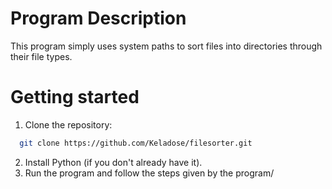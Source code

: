 # Program Description
This program simply uses system paths to sort files into directories through their file types.

# Getting started
1. Clone the repository:
```bash
  git clone https://github.com/Keladose/filesorter.git
  ```
2. Install Python (if you don't already have it).
3. Run the program and follow the steps given by the program/

  
